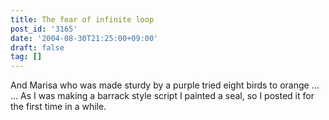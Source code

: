 ```yaml
---
title: The fear of infinite loop
post_id: '3165'
date: '2004-08-30T21:25:00+09:00'
draft: false
tag: []
---
```


And Marisa who was made sturdy by a purple tried eight birds to orange ... ... As I was making a barrack style script I painted a seal, so I posted it for the first time in a while.